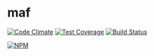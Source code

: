 # maf

[![Code Climate](https://codeclimate.com/github/alekzonder/maf/badges/gpa.svg)](https://codeclimate.com/github/alekzonder/maf)
[![Test Coverage](https://codeclimate.com/github/alekzonder/maf/badges/coverage.svg)](https://codeclimate.com/github/alekzonder/maf/coverage)
[![Build Status](https://travis-ci.org/alekzonder/maf.svg?branch=master)](https://travis-ci.org/alekzonder/maf)

[![NPM](https://nodei.co/npm/maf.png?downloads=true&stars=true)](https://nodei.co/npm/maf/)


